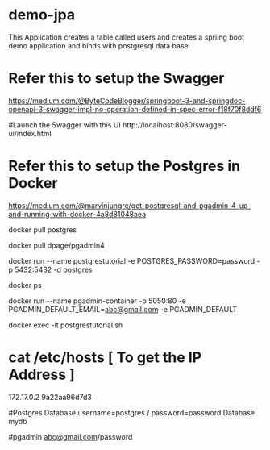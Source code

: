 # demo-jpa

This Application creates a table called users and creates a spriing boot demo application and binds with postgresql data base

# Refer this to setup the Swagger 
https://medium.com/@ByteCodeBlogger/springboot-3-and-springdoc-openapi-3-swagger-impl-no-operation-defined-in-spec-error-f18f70f8ddf6

#Launch the Swagger with this UI  http://localhost:8080/swagger-ui/index.html

# Refer this to setup the Postgres in Docker 
https://medium.com/@marvinjungre/get-postgresql-and-pgadmin-4-up-and-running-with-docker-4a8d81048aea

docker pull postgres

docker pull dpage/pgadmin4

docker run --name postgrestutorial -e POSTGRES_PASSWORD=password -p 5432:5432 -d postgres

docker ps

docker run --name pgadmin-container -p 5050:80 -e PGADMIN_DEFAULT_EMAIL=abc@gmail.com -e PGADMIN_DEFAULT

docker exec -it postgrestutorial sh

# cat /etc/hosts  [ To get the IP Address ]
172.17.0.2      9a22aa96d7d3

#Postgres Database 
username=postgres / password=password  Database mydb 

#pgadmin
abc@gmail.com/password
